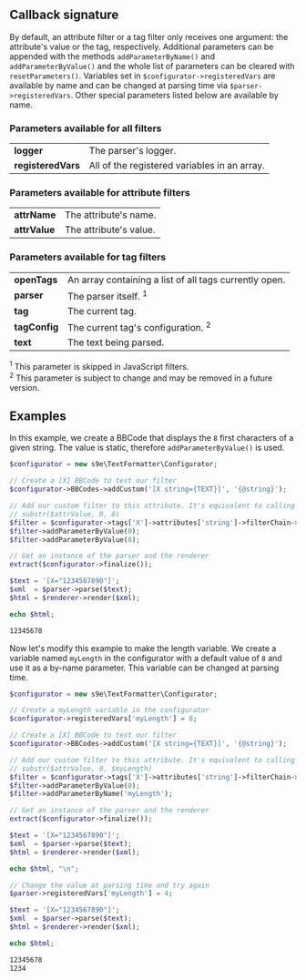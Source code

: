<h2>Callback signature</h2>

By default, an attribute filter or a tag filter only receives one argument: the attribute's value or the tag, respectively. Additional parameters can be appended with the methods `addParameterByName()` and `addParameterByValue()` and the whole list of parameters can be cleared with `resetParameters()`. Variables set in `$configurator->registeredVars` are available by name and can be changed at parsing time via `$parser->registeredVars`. Other special parameters listed below are available by name.


### Parameters available for all filters

<table>
<tr>
	<td><b>logger</b></td>
	<td>The parser's logger.</td>
</tr>
<tr>
	<td><b>registeredVars</b></td>
	<td>All of the registered variables in an array.</td>
</tr>
</table>


### Parameters available for attribute filters

<table>
<tr>
	<td><b>attrName</b></td>
	<td>The attribute's name.</td>
</tr>
<tr>
	<td><b>attrValue</b></td>
	<td>The attribute's value.</td>
</tr>
</table>


### Parameters available for tag filters

<table>
<tr>
	<td><b>openTags</b></td>
	<td>An array containing a list of all tags currently open.</td>
</tr>
<tr>
	<td><b>parser</b></td>
	<td>The parser itself. <sup>1</sup></td>
</tr>
<tr>
	<td><b>tag</b></td>
	<td>The current tag.</td>
</tr>
<tr>
	<td><b>tagConfig</b></td>
	<td>The current tag's configuration. <sup>2</sup></td>
</tr>
<tr>
	<td><b>text</b></td>
	<td>The text being parsed.</td>
</tr>
</table>

<sup>1</sup> This parameter is skipped in JavaScript filters.  
<sup>2</sup> This parameter is subject to change and may be removed in a future version.


## Examples

In this example, we create a BBCode that displays the `8` first characters of a given string. The value is static, therefore `addParameterByValue()` is used.

```php
$configurator = new s9e\TextFormatter\Configurator;

// Create a [X] BBCode to test our filter
$configurator->BBCodes->addCustom('[X string={TEXT}]', '{@string}');

// Add our custom filter to this attribute. It's equivalent to calling
// substr($attrValue, 0, 8)
$filter = $configurator->tags['X']->attributes['string']->filterChain->append('substr');
$filter->addParameterByValue(0);
$filter->addParameterByValue(8);

// Get an instance of the parser and the renderer
extract($configurator->finalize());

$text = '[X="1234567890"]';
$xml  = $parser->parse($text);
$html = $renderer->render($xml);

echo $html;
```
```html
12345678
```

Now let's modify this example to make the length variable. We create a variable named `myLength` in the configurator with a default value of `8` and use it as a by-name parameter. This variable can be changed at parsing time.

```php
$configurator = new s9e\TextFormatter\Configurator;

// Create a myLength variable in the configurator
$configurator->registeredVars['myLength'] = 8;

// Create a [X] BBCode to test our filter
$configurator->BBCodes->addCustom('[X string={TEXT}]', '{@string}');

// Add our custom filter to this attribute. It's equivalent to calling
// substr($attrValue, 0, $myLength)
$filter = $configurator->tags['X']->attributes['string']->filterChain->append('substr');
$filter->addParameterByValue(0);
$filter->addParameterByName('myLength');

// Get an instance of the parser and the renderer
extract($configurator->finalize());

$text = '[X="1234567890"]';
$xml  = $parser->parse($text);
$html = $renderer->render($xml);

echo $html, "\n";

// Change the value at parsing time and try again
$parser->registeredVars['myLength'] = 4;

$text = '[X="1234567890"]';
$xml  = $parser->parse($text);
$html = $renderer->render($xml);

echo $html;
```
```html
12345678
1234
```

